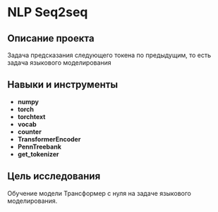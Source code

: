 # NLP Seq2seq

## Описание проекта

Задача предсказания следующего токена по предыдущим, то есть задача языкового моделирования

## Навыки и инструменты

- **numpy**
- **torch**
- **torchtext**
- **vocab**
- **counter**
- **TransformerEncoder**
- **PennTreebank**
- **get_tokenizer**


## Цель исследования

Обучение модели Трансформер с нуля на задаче языкового моделирования.
